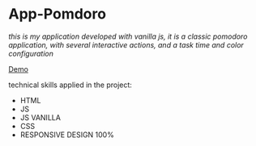 # App-Pomdoro

_this is my application developed with vanilla js, it is a classic pomodoro application, with several interactive actions, and a task time and color configuration_

[Demo](https://tomasdnlaranda.github.io/App-Pomodoro//)

technical skills applied in the project:

* HTML 
* JS 
* JS VANILLA
* CSS
* RESPONSIVE DESIGN 100%
